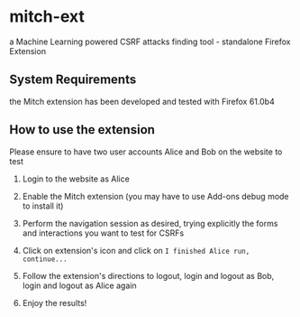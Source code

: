 # mitch-ext
a Machine Learning powered CSRF attacks finding tool - standalone Firefox Extension

## System Requirements
the Mitch extension has been developed and tested with Firefox 61.0b4

## How to use the extension

Please ensure to have two user accounts Alice and Bob on the website to test

1. Login to the website as Alice 

2. Enable the Mitch extension (you may have to use Add-ons debug mode to install it)

3. Perform the navigation session as desired, trying explicitly the forms and interactions you want to test for CSRFs

4. Click on extension's icon and click on `I finished Alice run, continue...`

5. Follow the extension's directions to logout, login and logout as Bob, login and logout as Alice again

6. Enjoy the results!